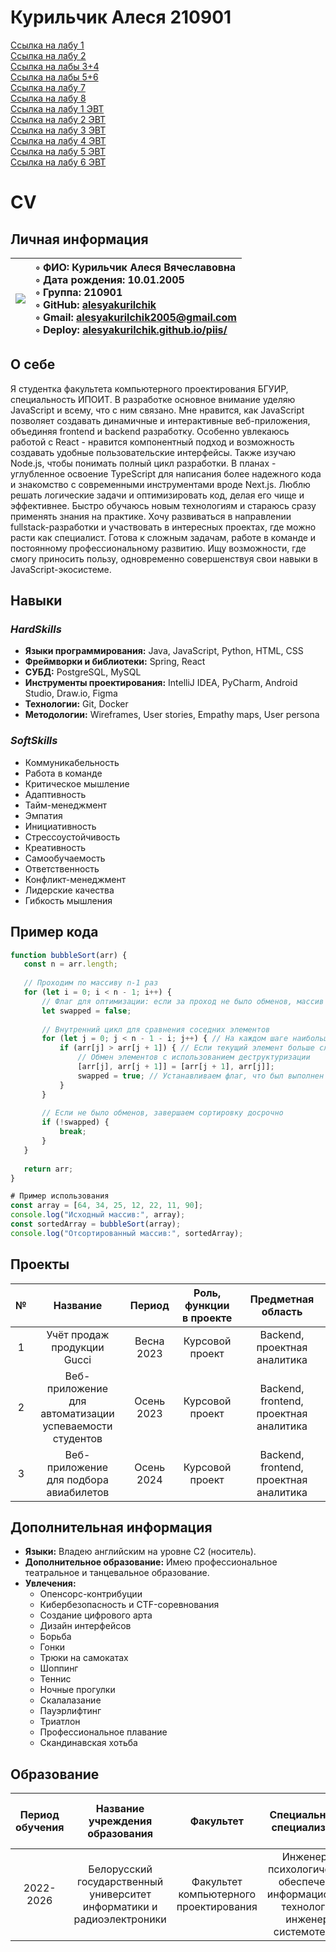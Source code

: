 <h1>Курильчик Алеся 210901</h1>


<a href="https://alesyakurilchik.github.io/piis/lab1/index.html">Ссылка на лабу 1</a>
<br><a href="https://alesyakurilchik.github.io/piis/lab2/index.html">Ссылка на лабу 2</a>
<br><a href="https://alesyakurilchik.github.io/piis/lab3/index.html">Ссылка на лабы 3+4</a>
<br><a href="https://alesyakurilchik.github.io/piis/PIIS_lab_56/lab5.html">Ссылка на лабы 5+6</a>
<br><a href="https://alesyakurilchik.github.io/piis/LABA_7_PIIC/index.html">Ссылка на лабу 7</a>
<br><a href="https://alesyakurilchik.github.io/piis/LABA_7_PIIC/index_with_cavas.html">Ссылка на лабу 8</a>
<br><a href="https://alesyakurilchik.github.io/piis/Laba_1_AVT/index.html">Ссылка на лабу 1 ЭВТ</a>
<br><a href="https://alesyakurilchik.github.io/piis/Laba_2/6_lab_EVT.html">Ссылка на лабу 2 ЭВТ</a>
<br><a href="https://alesyakurilchik.github.io/piis/Laba_3/EVT_lab7.html">Ссылка на лабу 3 ЭВТ</a>
<br><a href="https://alesyakurilchik.github.io/piis/Laba_4/EVT_lab8.html">Ссылка на лабу 4 ЭВТ</a>
<br><a href="https://alesyakurilchik.github.io/piis/Laba_5/EVT_lab9.html">Ссылка на лабу 5 ЭВТ</a>
<br><a href="https://alesyakurilchik.github.io/piis/Laba_6/index.html">Ссылка на лабу 6 ЭВТ</a>

# CV
## Личная информация

|![](https://github.com/alesyakurilchik/piis/blob/main/Я%201.png)|◦ ФИО: Курильчик Алеся Вячеславовна <br> ◦ Дата рождения: 10.01.2005 <br> ◦ Группа: 210901 <br> ◦ GitHub: [alesyakurilchik](https://github.com/alesyakurilchik/ "Перейти по ссылке") <br> ◦ Gmail: alesyakurilchik2005@gmail.com <br> ◦ Deploy: [alesyakurilchik.github.io/piis/](https://alesyakurilchik.github.io/ "Перейти по ссылке")|
|:---|:---|

## О себе
Я студентка факультета компьютерного проектирования БГУИР, специальность ИПОИТ. В разработке основное внимание уделяю JavaScript и всему, что с ним связано. Мне нравится, как JavaScript позволяет создавать динамичные и интерактивные веб-приложения, объединяя frontend и backend разработку. Особенно увлекаюсь работой с React - нравится компонентный подход и возможность создавать удобные пользовательские интерфейсы. Также изучаю Node.js, чтобы понимать полный цикл разработки. В планах - углубленное освоение TypeScript для написания более надежного кода и знакомство с современными инструментами вроде Next.js. Люблю решать логические задачи и оптимизировать код, делая его чище и эффективнее. Быстро обучаюсь новым технологиям и стараюсь сразу применять знания на практике. Хочу развиваться в направлении fullstack-разработки и участвовать в интересных проектах, где можно расти как специалист. Готова к сложным задачам, работе в команде и постоянному профессиональному развитию. Ищу возможности, где смогу приносить пользу, одновременно совершенствуя свои навыки в JavaScript-экосистеме.

## Навыки
### *HardSkills*
+ **Языки программирования:** Java, JavaScript, Python, HTML, CSS
+ **Фреймворки и библиотеки:** Spring, React
+ **СУБД:** PostgreSQL, MySQL
+ **Инструменты проектирования:** IntelliJ IDEA, PyCharm, Android Studio, Draw.io, Figma 
+ **Технологии:** Git, Docker 
+ **Методологии:** Wireframes, User stories, Empathy maps, User persona

### *SoftSkills*
+ Коммуникабельность
+ Работа в команде
+ Критическое мышление 
+ Адаптивность 
+ Тайм-менеджмент
+ Эмпатия
+ Инициативность
+ Стрессоустойчивость
+ Креативность
+ Самообучаемость
+ Ответственность
+ Конфликт-менеджмент
+ Лидерские качества
+ Гибкость мышления

 ## Пример кода
 ```JavaScript
function bubbleSort(arr) {
    const n = arr.length;
    
    // Проходим по массиву n-1 раз
    for (let i = 0; i < n - 1; i++) {
        // Флаг для оптимизации: если за проход не было обменов, массив уже отсортирован
        let swapped = false;
        
        // Внутренний цикл для сравнения соседних элементов
        for (let j = 0; j < n - 1 - i; j++) { // На каждом шаге наибольший элемент "всплывает" в конец
            if (arr[j] > arr[j + 1]) { // Если текущий элемент больше следующего, меняем их местами
                // Обмен элементов с использованием деструктуризации
                [arr[j], arr[j + 1]] = [arr[j + 1], arr[j]];
                swapped = true; // Устанавливаем флаг, что был выполнен обмен
            }
        }
        
        // Если не было обменов, завершаем сортировку досрочно
        if (!swapped) {
            break;
        }
    }
    
    return arr;
}

# Пример использования
const array = [64, 34, 25, 12, 22, 11, 90];
console.log("Исходный массив:", array);
const sortedArray = bubbleSort(array);
console.log("Отсортированный массив:", sortedArray);
```

## Проекты
|№|Название|Период|Роль, функции <br> в проекте|Предметная область|
|:---:|:---:|:---:|:---:|:---:|
|1|Учёт продаж <br> продукции Gucci |Весна 2023|Курсовой проект|Backend, проектная аналитика|
|2|Веб-приложение <br> для автоматизации <br> успеваемости студентов |Осень 2023|Курсовой проект|Backend, frontend, <br> проектная аналитика|
|3|Веб-приложение <br> для подбора авиабилетов |Осень 2024|Курсовой проект|Backend, frontend, <br> проектная аналитика|

## Дополнительная информация
+ **Языки:** Владею английским на уровне C2 (носитель). 
+ **Дополнительное образование:** Имею профессиональное театральное и танцевальное образование. 
+ **Увлечения:**
  - Опенсорс-контрибуции 
  - Кибербезопасность и CTF-соревнования
  - Создание цифрового арта
  - Дизайн интерфейсов
  - Борьба
  - Гонки
  - Трюки на самокатах
  - Шоппинг
  - Теннис
  - Ночные прогулки
  - Скалалазание
  - Пауэрлифтинг
  - Триатлон
  - Профессиональное плавание
  - Скандинавская хотьба
    
## Образование
|Период обучения|Название <br> учреждения <br> образования|Факультет|Специальность, <br> специализация|Средний <br> балл <br> последней <br> сессии|Форма обучения|
|:---:|:---:|:---:|:---:|:---:|:---:|
|2022-2026|Белорусский <br> государственный <br> университет <br> информатики и <br> радиоэлектроники|Факультет <br> компьютерного <br> проектирования |Инженерно <br> психологическое <br> обеспечение <br> информационных <br> технологий, <br> инженер-системотехник|7.67|Очная|
